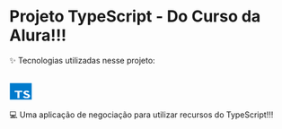 
<h1>Projeto TypeScript - Do Curso da Alura!!!</h1>

✨ Tecnologias utilizadas nesse projeto:

<div style="display: inline_block"><br>
<img align="center" alt="typescript" height="30" width="40" src="https://raw.githubusercontent.com/devicons/devicon/master/icons/typescript/typescript-plain.svg">
</div>
<br>
💻 Uma aplicação de negociação para utilizar recursos do TypeScript!!!
